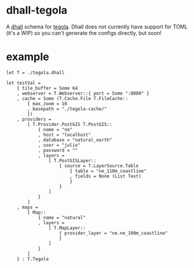 # dhall-tegola

A [dhall](https://dhall-lang.org/) schema for [tegola](https://tegola.io/).
Dhall does not currently have support for TOML (it's a WIP) so you can't
generate the configs directly, but soon!

# example

```dhall
let T = ./tegola.dhall

let testVal =
	{ tile_buffer = Some 64
	, webserver = T.Webserver::{ port = Some ":8080" }
	, cache = Some (T.Cache.File T.FileCache::
		{ max_zoom = 10
		, basepath = "./tegola-cache/"
		})
	, providers =
		[ T.Provider.PostGIS T.PostGIS::
			{ name = "ne"
			, host = "localhost"
			, database = "natural_earth"
			, user = "julio"
			, password = ""
			, layers =
				[ T.PostGISLayer::
					{ source = T.LayerSource.Table
						{ table = "ne_110m_coastline"
						, fields = None (List Text)
						}
					}
				]
			}
		]
	, maps =
		[ Map::
			{ name = "natural"
			, layers =
				[ T.MapLayer::
					{ provider_layer = "ne.ne_100m_coastline"
					}
				]
			}
		]
	} : T.Tegola
```
